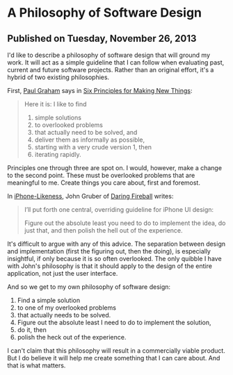 # A Philosophy of Software Design #

## Published on Tuesday, November 26, 2013 ##

I'd like to describe a philosophy of software design that will ground my work. It will act as a simple guideline that I can follow when evaluating past, current and future software projects. Rather than an original effort, it's a hybrid of two existing philosophies.

First, [Paul Graham](http://www.paulgraham.com) says in [Six Principles for Making New Things](http://www.paulgraham.com/newthings.html):

> Here it is: I like to find
>
> 1. simple solutions
> 2. to overlooked problems
> 3. that actually need to be solved, and
> 4. deliver them as informally as possible,
> 5. starting with a very crude version 1, then
> 6. iterating rapidly.

Principles one through three are spot on. I would, however, make a change to the second point. These must be overlooked problems that are meaningful to me. Create things you care about, first and foremost.

In [iPhone-Likeness](http://daringfireball.net/2008/11/iphone_likeness), John Gruber of [Daring Fireball](http://daringfireball.net) writes:

> I’ll put forth one central, overriding guideline for iPhone UI design:
>
> Figure out the absolute least you need to do to implement the
> idea, do just that, and then polish the hell out of the experience.

It's difficult to argue with any of this advice. The separation between design and implementation (first the figuring out, then the doing), is especially insightful, if only because it is so often overlooked. The only quibble I have with John's philosophy is that it should apply to the design of the entire application, not just the user interface. 

And so we get to my own philosophy of software design:

1. Find a simple solution
2. to one of my overlooked problems
3. that actually needs to be solved.
4. Figure out the absolute least I need to do to implement the solution,
5. do it, then
6. polish the heck out of the experience.

I can't claim that this philosophy will result in a commercially viable product. But I do believe it will help me create something that I can care about. And that is what matters.

